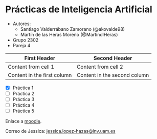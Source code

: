 # Prácticas de Inteligencia Artificial

- Autores:
    - Santiago Valderrábano Zamorano (@akovalde98)
    - Martín de las Heras Moreno (@MartindlHeras)
- Grupo 2302
- Pareja 4



First Header | Second Header
------------ | -------------
Content from cell 1 | Content from cell 2
Content in the first column | Content in the second column

- [x] Práctica 1
- [ ] Práctica 2
- [ ] Práctica 3
- [ ] Práctica 4
- [ ] Práctica 5

Enlace a [moodle](https://moodle.uam.es/course/view.php?id=62174).

Correo de Jessica: jessica.lopez-hazas@inv.uam.es

